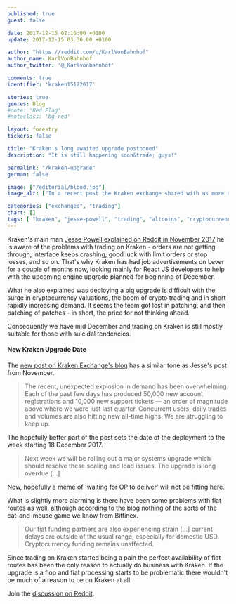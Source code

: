 ```yaml
---
published: true
guest: false

date: 2017-12-15 02:16:00 +0100
update: 2017-12-15 03:36:00 +0100

author: "https://reddit.com/u/KarlVonBahnhof"
author_name: KarlVonBahnhof
author_twitter: '@_Karlvonbahnhof'

comments: true
identifier: 'kraken15122017'

stories: true
genres: Blog
#note: 'Red Flag'
#noteclass: 'bg-red'

layout: forestry
tickers: false

title: "Kraken's long awaited upgrade postponed"
description: "It is still happening soon&trade; guys!"

permalink: "/kraken-upgrade"
german: false

image: ["/editorial/blood.jpg"]
image_alt: ["In a recent post the Kraken exchange shared with us more details about the upgrade /u/jespow was promising for beginning of December. Blood image via Pexels."]

categories: ["exchanges", "trading"]
chart: []
tags: [ "kraken", "jesse-powell", "trading", "altcoins", "cryptocurrency", "trading", "crypto-exchange"]
---
```


Kraken's main man [Jesse Powell explained on Reddit in November 2017](https://www.reddit.com/r/BitcoinMarkets/comments/7eboh7/suggestion_remove_kraken_from_the_header_ticker/dq4w4m7/?context=2) he is aware of the problems with trading on Kraken - orders are not getting through, interface keeps crashing, good luck with limit orders or stop losses, and so on. That's why Kraken has had job advertisements on Lever for a couple of months now, looking mainly for React JS developers to help with the upcoming engine upgrade planned for beginning of December.

What he also explained was deploying a big upgrade is difficult with the surge in cryptocurrency valuations, the boom of crypto trading and in short rapidly increasing demand. It seems the team got lost in patching, and then patching of patches - in short, the price for not thinking ahead.

Consequently we have mid December and trading on Kraken is still mostly suitable for those with suicidal tendencies.

#### New Kraken Upgrade Date

The [new post on Kraken Exchange's blog](https://blog.kraken.com/post/1399/degraded-service-upgrade-next-week/) has a similar tone as Jesse's post from November.

> The recent, unexpected explosion in demand has been overwhelming.  Each of the past few days has produced 50,000 new account registrations and 10,000 new support tickets — an order of magnitude above where we were just last quarter.  Concurrent users, daily trades and volumes are also hitting new all-time highs.  We are struggling to keep up.

The hopefully better part of the post sets the date of the deployment to the week starting 18 December 2017.

> Next week we will be rolling out a major systems upgrade which should resolve these scaling and load issues.  The upgrade is long overdue [...]

Now, hopefully a meme of 'waiting for OP to deliver' will not be fitting here.

What is slightly more alarming is there have been some problems with fiat routes as well, although according to the blog nothing of the sorts of the cat-and-mouse game we know from Bitfinex.

> Our fiat funding partners are also experiencing strain [...] current delays are outside of the usual range, especially for domestic USD.  Cryptocurrency funding remains unaffected.

Since trading on Kraken started being a pain the perfect availability of fiat routes has been the only reason to actually do business with Kraken. If the upgrade is a flop and fiat processing starts to be problematic there wouldn't be much of a reason to be on Kraken at all.


Join the [discussion on Reddit](https://www.reddit.com/r/BitcoinMarkets/comments/7jy6k2/kraken_degraded_service_upgrade_next_week/).
